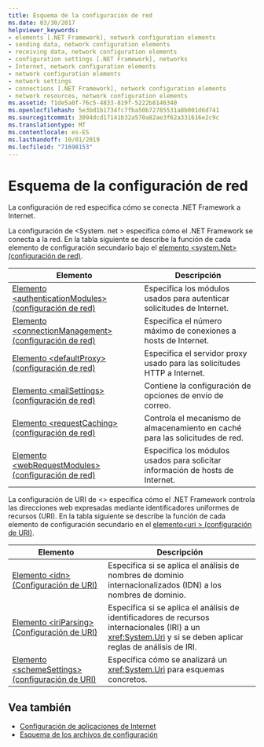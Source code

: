 ```yaml
---
title: Esquema de la configuración de red
ms.date: 03/30/2017
helpviewer_keywords:
- elements [.NET Framework], network configuration elements
- sending data, network configuration elements
- receiving data, network configuration elements
- configuration settings [.NET Framework], networks
- Internet, network configuration elements
- network configuration elements
- network settings
- connections [.NET Framework], network configuration elements
- network resources, network configuration elements
ms.assetid: f1de5a0f-76c5-4833-819f-5222b8146340
ms.openlocfilehash: 5e3bd1b1734fc7fba50b72785531a8b001d6d741
ms.sourcegitcommit: 3094dcd17141b32a570a82ae3f62a331616e2c9c
ms.translationtype: MT
ms.contentlocale: es-ES
ms.lasthandoff: 10/01/2019
ms.locfileid: "71698153"
---
```

# <a name="network-settings-schema"></a>Esquema de la configuración de red
La configuración de red especifica cómo se conecta .NET Framework a Internet.

La configuración de \<System. net > especifica cómo el .NET Framework se conecta a la red. En la tabla siguiente se describe la función de cada elemento de configuración secundario bajo el [elemento \<system.Net> (configuración de red)](system-net-element-network-settings.md).  
  
|Elemento|Descripción|  
|-------------|-----------------|  
|[Elemento \<authenticationModules> (configuración de red)](authenticationmodules-element-network-settings.md)|Especifica los módulos usados para autenticar solicitudes de Internet.|  
|[Elemento \<connectionManagement> (configuración de red)](connectionmanagement-element-network-settings.md)|Especifica el número máximo de conexiones a hosts de Internet.|  
|[Elemento \<defaultProxy> (configuración de red)](defaultproxy-element-network-settings.md)|Especifica el servidor proxy usado para las solicitudes HTTP a Internet.|  
|[Elemento \<mailSettings> (configuración de red)](mailsettings-element-network-settings.md)|Contiene la configuración de opciones de envío de correo.|  
|[Elemento \<requestCaching> (configuración de red)](requestcaching-element-network-settings.md)|Controla el mecanismo de almacenamiento en caché para las solicitudes de red.|  
|[Elemento \<webRequestModules> (configuración de red)](webrequestmodules-element-network-settings.md)|Especifica los módulos usados para solicitar información de hosts de Internet.|  
  
La configuración de URI de \<> especifica cómo el .NET Framework controla las direcciones web expresadas mediante identificadores uniformes de recursos (URI). En la tabla siguiente se describe la función de cada elemento de configuración secundario en el [elemento\<uri > (configuración de URI)](uri-element-uri-settings.md).  
  
|Elemento|Descripción|  
|-------------|-----------------|  
|[Elemento \<idn> (Configuración de URI)](idn-element-uri-settings.md)|Especifica si se aplica el análisis de nombres de dominio internacionalizados (IDN) a los nombres de dominio.|  
|[Elemento \<iriParsing> (Configuración de URI)](iriparsing-element-uri-settings.md)|Especifica si se aplica el análisis de identificadores de recursos internacionales (IRI) a un <xref:System.Uri> y si se deben aplicar reglas de análisis de IRI.|  
|[Elemento \<schemeSettings> (configuración de URI)](schemesettings-element-uri-settings.md)|Especifica cómo se analizará un <xref:System.Uri> para esquemas concretos.|  
  
## <a name="see-also"></a>Vea también

- [Configuración de aplicaciones de Internet](../../../network-programming/configuring-internet-applications.md)
- [Esquema de los archivos de configuración](../index.md)
